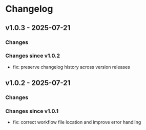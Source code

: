 # Changelog

## v1.0.3 - 2025-07-21

### Changes
### Changes since v1.0.2
- fix: preserve changelog history across version releases

## v1.0.2 - 2025-07-21

### Changes
### Changes since v1.0.1
- fix: correct workflow file location and improve error handling


